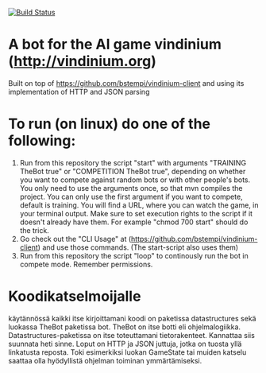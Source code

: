 [![Build Status](https://travis-ci.org/tmoo/vindi_bot.svg?branch=master)](https://travis-ci.org/tmoo/vindi_bot)

# A bot for the AI game vindinium (http://vindinium.org)

Built on top of https://github.com/bstempi/vindinium-client and using its implementation of HTTP and JSON parsing

# To run (on linux) do one of the following:
1) Run from this repository the script "start" with arguments "TRAINING TheBot true" or "COMPETITION TheBot true", depending on whether you want to compete against random bots or with other people's bots. You only need to use the arguments once, so that mvn compiles the project. You can only use the first argument if you want to compete, default is training. You will find a URL, where you can watch the game, in your terminal output. Make sure to set execution rights to the script if it doesn't already have them. For example "chmod 700 start" should do the trick.
2) Go check out the "CLI Usage" at (https://github.com/bstempi/vindinium-client) and use those commands. (The start-script also uses them)
3) Run from this repository the script "loop" to continously run the bot in compete mode. Remember permissions.


# Koodikatselmoijalle
käytännössä kaikki itse kirjoittamani koodi on paketissa datastructures sekä luokassa TheBot paketissa bot. TheBot on itse botti eli ohjelmalogiikka. Datastructures-paketissa on itse toteuttamani tietorakenteet. Kannattaa siis suunnata heti sinne. Loput on HTTP ja JSON juttuja, jotka on tuosta yllä linkatusta reposta. Toki esimerkiksi luokan GameState tai muiden katselu saattaa olla hyödyllistä ohjelman toiminan ymmärtämiseksi.
